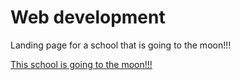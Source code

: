# Web development

Landing page for a school that is going to the moon!!!

[This school is going to the moon!!!](https://images.emojiterra.com/google/android-12l/512px/1f680.png)
